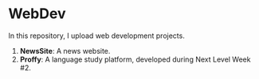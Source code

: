 # WebDev
In this repository, I upload web development projects.

1. **NewsSite**: A news website.
2. **Proffy**: A language study platform, developed during Next Level Week #2.
